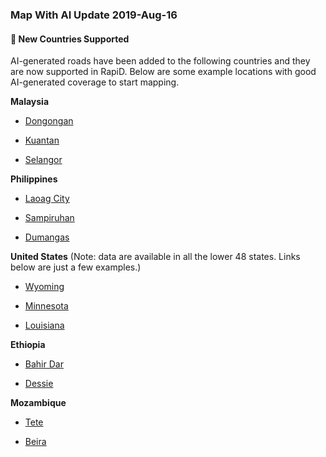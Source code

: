 ### Map With AI Update 2019-Aug-16

#### :tada: New Countries Supported

AI-generated roads have been added to the following countries and they are now supported in RapiD. Below are some example locations with good AI-generated coverage to start mapping.

**Malaysia**

* [Dongongan](https://mapwith.ai/rapid#background=Maxar-FB&disable_features=boundaries&map=16.00/5.8714/116.0837)

* [Kuantan](https://mapwith.ai/rapid#background=Maxar-FB&disable_features=boundaries&map=16.01/3.79139/103.25201)

* [Selangor](https://mapwith.ai/rapid#background=Maxar-FB&disable_features=boundaries&map=16.00/3.1475/101.4154)

**Philippines**

* [Laoag City](https://mapwith.ai/rapid#background=Maxar-FB&disable_features=boundaries&map=16.00/18.1859/120.5808)

* [Sampiruhan](https://mapwith.ai/rapid#background=Maxar-FB&disable_features=boundaries&map=16.93/14.22065/121.17985)

* [Dumangas](https://mapwith.ai/rapid#background=Maxar-FB&disable_features=boundaries&map=16.31/10.81954/122.70940)

**United States** (Note: data are available in all the lower 48 states. Links below are just a few examples.)

* [Wyoming](https://mapwith.ai/rapid#background=Maxar-FB&disable_features=boundaries&map=16.00/41.1493/-104.8316)

* [Minnesota](https://mapwith.ai/rapid#background=Maxar-FB&disable_features=boundaries&map=16.58/45.56126/-94.32213)

* [Louisiana](https://mapwith.ai/rapid#background=Maxar-FB&disable_features=boundaries&map=16.59/30.47076/-91.17040)

**Ethiopia**

* [Bahir Dar](https://mapwith.ai/rapid#background=Maxar-FB&disable_features=boundaries&map=16.00/11.5827/37.3943)

* [Dessie](https://mapwith.ai/rapid#background=Maxar-FB&disable_features=boundaries&map=16.00/11.1232/39.6337)

**Mozambique**

* [Tete](https://mapwith.ai/rapid#background=Maxar-FB&disable_features=boundaries&map=16.00/-16.1524/33.6041)

* [Beira](https://mapwith.ai/rapid#background=Maxar-FB&disable_features=boundaries&map=16.00/-19.8325/34.8883)
